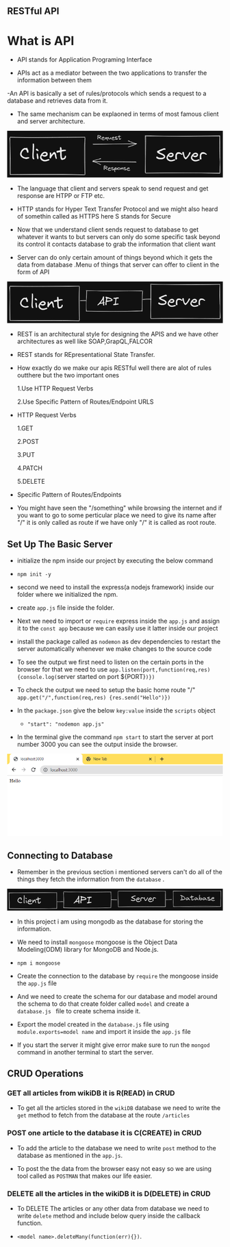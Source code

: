 ## RESTful API

# What is API

- API stands for Application Programing Interface

- APIs act as a mediator between the two applications to transfer the information between them

-An API is basically a set of rules/protocols which sends a request to a database and retrieves data from it.

- The same mechanism can be explaoned in terms of most famous client and server architecture.

![client-server](./images/client-server.png)

- The language that client and servers speak to send request and get response are HTPP or FTP etc.

- HTTP stands for Hyper Text Transfer Protocol and we might also heard of somethin called as HTTPS here S stands for Secure

- Now that we understand client sends request to database to get whatever it wants to but servers can only do some specific task beyond its control it contacts database to grab the information that client want

- Server can do only certain amount of things beyond which it gets the data from database .Menu of things that server can offer to client in the form of API

![client-api-server](./images/client-api-server.png)

- REST is an architectural style for designing the APIS and we have other architectures as well like SOAP,GrapQL,FALCOR

- REST stands for REpresentational State Transfer.

- How exactly do we make our apis RESTful well there are alot of rules outthere but the two important ones

  1.Use HTTP Request Verbs

  2.Use Specific Pattern of Routes/Endpoint URLS

- HTTP Request Verbs

  1.GET

  2.POST

  3.PUT

  4.PATCH

  5.DELETE

- Specific Pattern of Routes/Endpoints
- You might have seen the "/something" while browsing the internet and if you want to go to some perticular place we need to give its name after "/" it is only called as route if we have only "/" it is called as root route.

## Set Up The Basic Server

- initialize the npm inside our project by executing the below command
- `npm init -y`
- second we need to install the express(a nodejs framework) inside our folder where we initialized the npm.
- create `app.js` file inside the folder.
- Next we need to import or `require` express inside the `app.js` and assign it to the `const app` because we can easily use it latter inside our project

- install the package called as `nodemon` as dev dependencies to restart the server automatically whenever we make changes to the source code

- To see the output we first need to listen on the certain ports in the browser for that we need to use
  `app.listen(port,function(req,res){console.log(`server started on port ${PORT}`)})`

- To check the output we need to setup the basic home route "/"
  `app.get("/",function(req,res) {res.send("Hello")})`

- In the `package.json` give the below `key:value` inside the `scripts` object

  - `"start": "nodemon app.js"`

- In the terminal give the command `npm start` to start the server at port number 3000 you can see the output inside the browser.

![hell-server](./images/Hello-Server.PNG)

## Connecting to Database

- Remember in the previous section i mentioned servers can't do all of the things they fetch the information from the `database` .

![client-api-server-database](./images/client-api-server-databse.png)

- In this project i am using mongodb as the database for storing the information.

- We need to install `mongoose` mongoose is the Object Data Modeling(ODM) library for MongoDB and Node.js.

- `npm i mongoose`

- Create the connection to the database by `require` the mongoose inside the `app.js` file

- And we need to create the schema for our database and model around the schema to do that create folder called `model` and create a `database.js ` file to create schema inside it.

- Export the model created in the `database.js` file using `module.exports=model name` and import it inside the `app.js` file

- If you start the server it might give error make sure to run the `mongod` command in another terminal to start the server.

## CRUD Operations

### GET all articles from wikiDB it is R(READ) in CRUD

- To get all the articles stored in the `wikiDB` database we need to write the `get` method to fetch from the database at the route `/articles`

### POST one article to the database it is C(CREATE) in CRUD

- To add the article to the database we need to write `post` method to the database as mentioned in the `app.js`.

- To post the the data from the browser easy not easy so we are using tool called as `POSTMAN` that makes our life easier.

### DELETE all the articles in the wikiDB it is D(DELETE) in CRUD

- To DELETE The articles or any other data from database we need to write
  `delete` method and include below query inside the callback function.

- `<model name>.deleteMany(function(err){})`.
